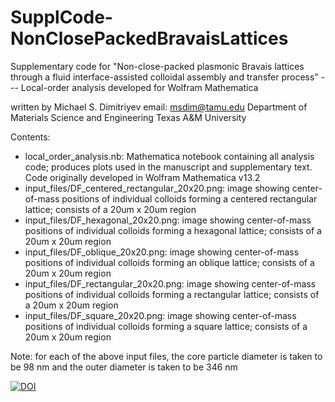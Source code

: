 # SupplCode-NonClosePackedBravaisLattices
Supplementary code for "Non-close-packed plasmonic Bravais lattices through a fluid interface-assisted colloidal assembly and transfer process" --- Local-order analysis developed for Wolfram Mathematica 

written by Michael S. Dimitriyev
email: msdim@tamu.edu
Department of Materials Science and Engineering
Texas A&M University

Contents:
* local_order_analysis.nb: Mathematica notebook containing all analysis code; produces plots used in the manuscript and supplementary text. Code originally developed in Wolfram Mathematica v13.2
* input_files/DF_centered_rectangular_20x20.png: image showing center-of-mass positions of individual colloids forming a centered rectangular lattice; consists of a 20um x 20um region
* input_files/DF_hexagonal_20x20.png: image showing center-of-mass positions of individual colloids forming a hexagonal lattice; consists of a 20um x 20um region
* input_files/DF_oblique_20x20.png: image showing center-of-mass positions of individual colloids forming an oblique lattice; consists of a 20um x 20um region
* input_files/DF_rectangular_20x20.png: image showing center-of-mass positions of individual colloids forming a rectangular lattice; consists of a 20um x 20um region
* input_files/DF_square_20x20.png: image showing center-of-mass positions of individual colloids forming a square lattice; consists of a 20um x 20um region

Note: for each of the above input files, the core particle diameter is taken to be 98 nm and the outer diameter is taken to be 346 nm

[![DOI](https://zenodo.org/badge/DOI/10.5281/zenodo.11974761.svg)](https://doi.org/10.5281/zenodo.11974761)
